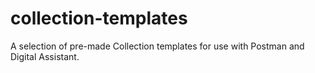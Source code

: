 # collection-templates

A selection of pre-made Collection templates for use with Postman and Digital Assistant.
